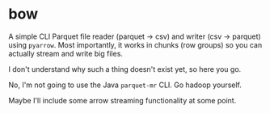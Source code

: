 # bow

A simple CLI Parquet file reader (parquet -> csv) and writer (csv -> parquet) using `pyarrow`.
Most importantly, it works in chunks (row groups) so you can actually stream and write big files.

I don't understand why such a thing doesn't exist yet, so here you go.

No, I'm not going to use the Java `parquet-mr` CLI. Go hadoop yourself.

Maybe I'll include some arrow streaming functionality at some point.
